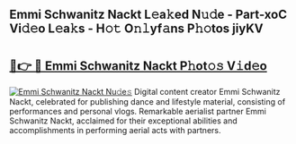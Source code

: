 ## Emmi Schwanitz Nackt L𝚎a𝚔ed N𝚞𝚍e - Part-xoC Vi𝚍𝚎o L𝚎a𝚔s - H𝚘𝚝 O𝚗𝚕yf𝚊ns P𝚑𝚘tos jiyKV

# <h2><a href="http://kf7yrgd.oniu.top/?m=Emmi+Schwanitz+Nackt">🔗👉 🔴 Emmi Schwanitz Nackt P𝚑ot𝚘𝚜 V𝚒d𝚎o</a></h2>

[![Emmi Schwanitz Nackt Nu𝚍e𝚜](https://i.imgur.com/0qMVB7G.gif)](http://kf7yrgd.oniu.top/?m=Emmi+Schwanitz+Nackt)
Digital content creator Emmi Schwanitz Nackt, celebrated for publishing dance and lifestyle material, consisting of performances and personal vlogs. Remarkable aerialist partner Emmi Schwanitz Nackt, acclaimed for their exceptional abilities and accomplishments in performing aerial acts with partners.  
